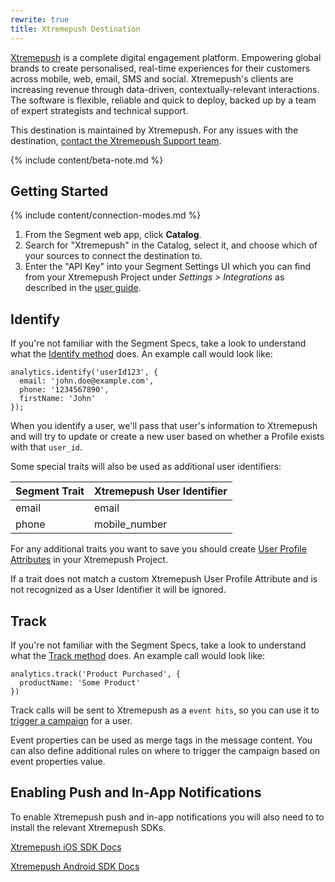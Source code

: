 ```yaml
---
rewrite: true
title: Xtremepush Destination
---
```

[Xtremepush](https://xtremepush.com/?utm_source=segmentio&utm_medium=docs&utm_campaign=partners) is a complete digital engagement platform. Empowering global brands to create personalised, real-time experiences for their customers across mobile, web, email, SMS and social. Xtremepush's clients are increasing revenue through data-driven, contextually-relevant interactions. The software is flexible, reliable and quick to deploy, backed up by a team of expert strategists and technical support.

This destination is maintained by Xtremepush. For any issues with the destination, [contact the Xtremepush Support team](mailto:support@xtremepush.com).

{% include content/beta-note.md %}



## Getting Started

{% include content/connection-modes.md %}

1. From the Segment web app, click **Catalog**.
2. Search for "Xtremepush" in the Catalog, select it, and choose which of your sources to connect the destination to.
3. Enter the "API Key" into your Segment Settings UI which you can find from your Xtremepush Project under *Settings > Integrations* as described in the [user guide](https://docs.xtremepush.com/docs/third-party-integrations).

## Identify

If you're not familiar with the Segment Specs, take a look to understand what the [Identify method](https://segment.com/docs/connections/spec/identify/) does. An example call would look like:

```
analytics.identify('userId123', {
  email: 'john.doe@example.com',
  phone: '1234567890',
  firstName: 'John'
});
```

When you identify a user, we'll pass that user's information to Xtremepush and will try to update or create a new user based on whether a Profile exists with that `user_id`.

Some special traits will also be used as additional user identifiers:

| Segment Trait | Xtremepush User Identifier |
| ------------- | -------------------------- |
| email         | email                      |
| phone         | mobile_number              |

For any additional traits you want to save you should create [User Profile Attributes](https://docs.xtremepush.com/docs/attributes-tags) in your Xtremepush Project.

If a trait does not match a custom Xtremepush User Profile Attribute and is not recognized as a User Identifier it will be ignored.

## Track

If you're not familiar with the Segment Specs, take a look to understand what the [Track method](https://segment.com/docs/connections/spec/track/) does. An example call would look like:

```
analytics.track('Product Purchased', {
  productName: 'Some Product'
})
```

Track calls will be sent to Xtremepush as a `event hits`, so you can use it to [trigger a campaign](https://docs.xtremepush.com/docs/campaign-events) for a user.

Event properties can be used as merge tags in the message content. You can also define additional rules on where to trigger the campaign based on event properties value.

## Enabling Push and In-App Notifications
To enable Xtremepush push and in-app notifications you will also need to to install the relevant Xtremepush SDKs.

[Xtremepush iOS SDK Docs](https://docs.xtremepush.com/docs/ios-integration)

[Xtremepush Android SDK Docs](https://docs.xtremepush.com/docs/android-integration)

